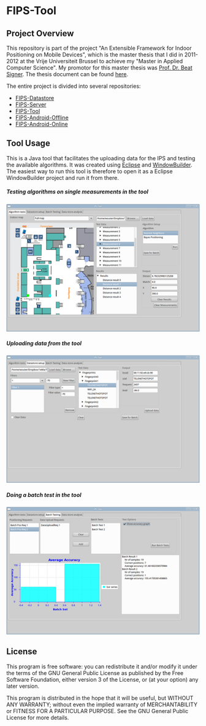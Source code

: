 FIPS-Tool
==============

Project Overview
----------------

This repository is part of the project "An Extensible Framework for Indoor Positioning on Mobile Devices", which is the master thesis that I did in 2011-2012 at the Vrije Universiteit Brussel to achieve my "Master in Applied Computer Science". My promotor for this master thesis was [Prof. Dr. Beat Signer](http://www.beatsigner.com/). The thesis document can be found [here](https://www.dropbox.com/s/j0xehv5qodxh3id/Van%20Rossem%20-%202012%20-%20A%20FrameWork%20for%20Indoor%20Positioning%20on%20Mobile%20Devices.pdf).

The entire project is divided into several repositories:

* [FIPS-Datastore](https://github.com/wvrossem/FIPS-Datastore)
* [FIPS-Server](https://github.com/wvrossem/FIPS-Server)
* [FIPS-Tool](https://github.com/wvrossem/FIPS-Tool)
* [FIPS-Android-Offline](https://github.com/wvrossem/FIPS-Android-Offline)
* [FIPS-Android-Online](https://github.com/wvrossem/FIPS-Android-Online)

Tool Usage
----------

This is a Java tool that facilitates the uploading data for the IPS and testing the available algorithms. It was created using [Eclipse](http://www.eclipse.org/) and [WindowBuilder](http://www.eclipse.org/windowbuilder/). The easiest way to run this tool is therefore to open it as a Eclipse WindowBuilder project and run it from there.

##### Testing algorithms on single measurements in the tool

![Single test in the tool](assets/screenshots/ipstool1.png "Single Test")

##### Uploading data from the tool

![Data Upload in the tool](assets/screenshots/ipstool2.png "Data Upload")

##### Doing a batch test in the tool

![Batch testing in the tool](assets/screenshots/ipstool3.png "Batch Testing")

License
-------

This program is free software: you can redistribute it and/or modify it under the terms of the GNU General Public License as published by the Free Software Foundation, either version 3 of the License, or (at your option) any later version.

This program is distributed in the hope that it will be useful, but WITHOUT ANY WARRANTY; without even the implied warranty of MERCHANTABILITY or FITNESS FOR A PARTICULAR PURPOSE.  See the GNU General Public License for more details.



